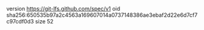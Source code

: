 version https://git-lfs.github.com/spec/v1
oid sha256:650535b97a2c4563a169607014a0737148386ae3ebaf2d22e6d7cf7c97cdf0d3
size 52

